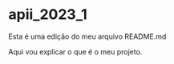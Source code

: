 # apii_2023_1

Esta é uma edição do meu arquivo README.md

Aqui vou explicar o que é o meu projeto. 
